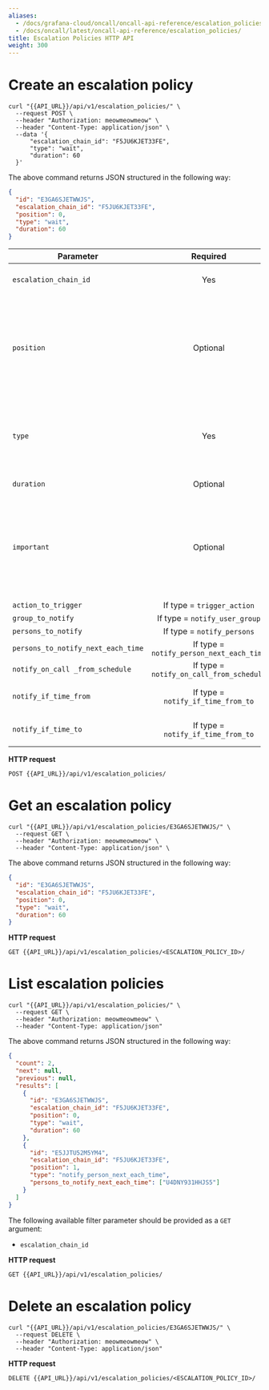 ```yaml
---
aliases:
  - /docs/grafana-cloud/oncall/oncall-api-reference/escalation_policies/
  - /docs/oncall/latest/oncall-api-reference/escalation_policies/
title: Escalation Policies HTTP API
weight: 300
---
```


# Create an escalation policy

```shell
curl "{{API_URL}}/api/v1/escalation_policies/" \
  --request POST \
  --header "Authorization: meowmeowmeow" \
  --header "Content-Type: application/json" \
  --data '{
      "escalation_chain_id": "F5JU6KJET33FE",
      "type": "wait",
      "duration": 60
  }'
```

The above command returns JSON structured in the following way:

```json
{
  "id": "E3GA6SJETWWJS",
  "escalation_chain_id": "F5JU6KJET33FE",
  "position": 0,
  "type": "wait",
  "duration": 60
}
```

| Parameter                          |                 Required                 | Description                                                                                                                                                                                                                                                                                 |
| ---------------------------------- | :--------------------------------------: | :------------------------------------------------------------------------------------------------------------------------------------------------------------------------------------------------------------------------------------------------------------------------------------------ |
| `escalation_chain_id`              |                   Yes                    | Each escalation policy is assigned to a specific escalation chain.                                                                                                                                                                                                                          |
| `position`                         |                 Optional                 | Escalation policies execute one after another starting from `position=0`. `Position=-1` will put the escalation policy to the end of the list. A new escalation policy created with a position of an existing escalation policy will move the old one (and all following) down in the list. |
| `type`                             |                   Yes                    | One of: `wait`, `notify_persons`, `notify_person_next_each_time`, `notify_on_call_from_schedule`, `notify_user_group`, `trigger_action`, `resolve`, `notify_whole_channel`, `notify_if_time_from_to`.                                                                                       |
| `duration`                         |                 Optional                 | The duration, in seconds, when type `wait` is chosen.                                                                                                                                                                                                                                       |
| `important`                        |                 Optional                 | Default is `false`. Will assign "important" to personal notification rules if `true`. This can be used to distinguish alerts on which you want to be notified immediately by phone. Applicable for types `notify_persons`, `notify_on_call_from_schedule`, and `notify_user_group`.         |
| `action_to_trigger`                |        If type = `trigger_action`        | ID of an action, or webhook.                                                                                                                                                                                                                                                                |
| `group_to_notify`                  |      If type = `notify_user_group`       | ID of a `User Group`.                                                                                                                                                                                                                                                                       |
| `persons_to_notify`                |        If type = `notify_persons`        | List of user IDs.                                                                                                                                                                                                                                                                           |
| `persons_to_notify_next_each_time` | If type = `notify_person_next_each_time` | List of user IDs.                                                                                                                                                                                                                                                                           |
| `notify_on_call _from_schedule`    | If type = `notify_on_call_from_schedule` | ID of a Schedule.                                                                                                                                                                                                                                                                           |
| `notify_if_time_from`              |    If type = `notify_if_time_from_to`    | UTC time represents the beginning of the time period, for example `09:00:00Z`.                                                                                                                                                                                                              |
| `notify_if_time_to`                |    If type = `notify_if_time_from_to`    | UTC time represents the end of the time period, for example `18:00:00Z`.                                                                                                                                                                                                                    |

**HTTP request**

`POST {{API_URL}}/api/v1/escalation_policies/`

# Get an escalation policy

```shell
curl "{{API_URL}}/api/v1/escalation_policies/E3GA6SJETWWJS/" \
  --request GET \
  --header "Authorization: meowmeowmeow" \
  --header "Content-Type: application/json" \
```

The above command returns JSON structured in the following way:

```json
{
  "id": "E3GA6SJETWWJS",
  "escalation_chain_id": "F5JU6KJET33FE",
  "position": 0,
  "type": "wait",
  "duration": 60
}
```

**HTTP request**

`GET {{API_URL}}/api/v1/escalation_policies/<ESCALATION_POLICY_ID>/`

# List escalation policies

```shell
curl "{{API_URL}}/api/v1/escalation_policies/" \
  --request GET \
  --header "Authorization: meowmeowmeow" \
  --header "Content-Type: application/json"
```

The above command returns JSON structured in the following way:

```json
{
  "count": 2,
  "next": null,
  "previous": null,
  "results": [
    {
      "id": "E3GA6SJETWWJS",
      "escalation_chain_id": "F5JU6KJET33FE",
      "position": 0,
      "type": "wait",
      "duration": 60
    },
    {
      "id": "E5JJTU52M5YM4",
      "escalation_chain_id": "F5JU6KJET33FE",
      "position": 1,
      "type": "notify_person_next_each_time",
      "persons_to_notify_next_each_time": ["U4DNY931HHJS5"]
    }
  ]
}
```

The following available filter parameter should be provided as a `GET` argument:

- `escalation_chain_id`

**HTTP request**

`GET {{API_URL}}/api/v1/escalation_policies/`

# Delete an escalation policy

```shell
curl "{{API_URL}}/api/v1/escalation_policies/E3GA6SJETWWJS/" \
  --request DELETE \
  --header "Authorization: meowmeowmeow" \
  --header "Content-Type: application/json"
```

**HTTP request**

`DELETE {{API_URL}}/api/v1/escalation_policies/<ESCALATION_POLICY_ID>/`
